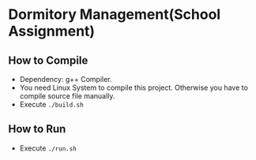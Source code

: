 # Dormitory Management(School Assignment)## How to Compile* Dependency: g++ Compiler.* You need Linux System to compile this project. Otherwise you have to compile source file manually.* Execute `./build.sh`## How to Run* Execute `./run.sh`